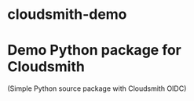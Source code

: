 
# cloudsmith-demo

# Demo Python package for Cloudsmith
(Simple Python source package with Cloudsmith OIDC)
